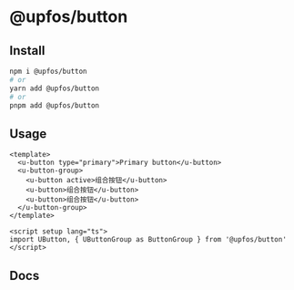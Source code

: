 # @upfos/button

## Install

```bash
npm i @upfos/button
# or
yarn add @upfos/button
# or
pnpm add @upfos/button
```

## Usage

```vue
<template>
  <u-button type="primary">Primary button</u-button>
  <u-button-group>
    <u-button active>组合按钮</u-button>
    <u-button>组合按钮</u-button>
    <u-button>组合按钮</u-button>
  </u-button-group>
</template>

<script setup lang="ts">
import UButton, { UButtonGroup as ButtonGroup } from '@upfos/button'
</script>
```

## Docs

